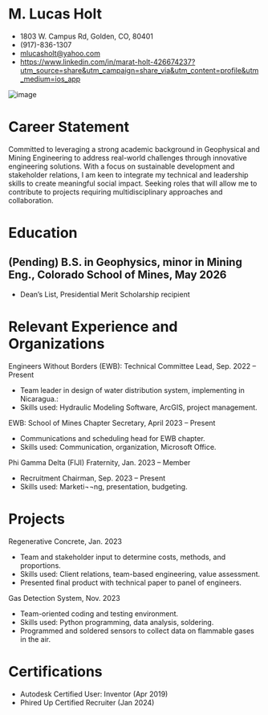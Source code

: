 # M. Lucas Holt
- 1803 W. Campus Rd, Golden, CO, 80401
- (917)-836-1307
- mlucasholt@yahoo.com
- https://www.linkedin.com/in/marat-holt-426674237?utm_source=share&utm_campaign=share_via&utm_content=profile&utm_medium=ios_app
  
![image](https://github.com/DimensionalSummation/resume/assets/156268729/fb8da7fa-8a11-4fe6-abab-6525ddddb36d)

# Career Statement
Committed to leveraging a strong academic background in Geophysical and Mining Engineering to address real-world challenges through innovative engineering solutions. With a focus on sustainable development and stakeholder relations, I am keen to integrate my technical and leadership skills to create meaningful social impact. Seeking roles that will allow me to contribute to projects requiring multidisciplinary approaches and collaboration.

# Education
## (Pending) B.S. in Geophysics, minor in Mining Eng., Colorado School of Mines, May 2026
- Dean’s List, Presidential Merit Scholarship recipient

# Relevant Experience and Organizations
Engineers Without Borders (EWB): Technical Committee Lead, Sep. 2022 – Present
-	Team leader in design of water distribution system, implementing in Nicaragua.:
-	Skills used: Hydraulic Modeling Software, ArcGIS, project management.

EWB: School of Mines Chapter Secretary, April 2023 – Present
-	Communications and scheduling head for EWB chapter.
-	Skills used: Communication, organization, Microsoft Office.
    
Phi Gamma Delta (FIJI) Fraternity, Jan. 2023 – Member
-	Recruitment Chairman, Sep. 2023 – Present
-	Skills used: Marketi¬¬ng, presentation, budgeting.

# Projects
Regenerative Concrete, Jan. 2023
-	Team and stakeholder input to determine costs, methods, and proportions.
-	Skills used: Client relations, team-based engineering, value assessment.
-	Presented final product with technical paper to panel of engineers.

Gas Detection System, Nov. 2023
-	Team-oriented coding and testing environment.
-	Skills used: Python programming, data analysis, soldering.
-	Programmed and soldered sensors to collect data on flammable gases in the air.

# Certifications
-	Autodesk Certified User: Inventor (Apr 2019)
-	Phired Up Certified Recruiter (Jan 2024)
